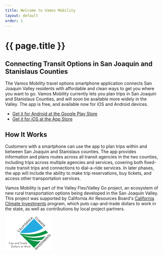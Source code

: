 ```yaml
---
title: Welcome to Vamos Mobility
layout: default
order: 1
---
```


# {{ page.title }}
## Connecting Transit Options in San Joaquin and Stanislaus Counties
The Vamos Mobility travel options smartphone application connects San Joaquin Valley residents with affordable and clean ways to get you where you want to go. Vamos Mobility currently lets you plan trips in San Joaquin and Stanislaus Counties, and will soon be available more widely in the Valley. The app is free, and available now for iOS and Android devices.

- [Get it for Android at the Google Play Store](https://play.google.com/store/apps/details?id=com.kyyti.ride.vamos) 
- [Get it for iOS at the App Store](https://itunes.apple.com/fi/app/vamosmobility/id1466761354)

## How It Works
Customers with a smartphone can use the app to plan trips within and between San Joaquin and Stanislaus counties. The app provides information and plans routes across all transit agencies in the two counties, including trips across multiple agencies and services, covering both ﬁxed-route transit trips and connections to dial-a-ride services. In later phases, the app will include the ability to make trip reservations, buy tickets, and access other transportation services. 

Vamos Mobility is part of the Valley Flex/Valley Go project, an ecosystem of new rural transportation options being developed in the San Joaquin Valley. This project was supported by California Air Resources Board's [California Climate Investments](https://ww2.arb.ca.gov/our-work/programs/california-climate-investments) program, which puts cap-and-trade dollars to work in the state, as well as contributions by local project partners.

![](icons/CCI_logo.png)
